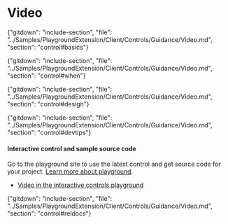 ﻿# Video

{"gitdown": "include-section", "file": "../Samples/PlaygroundExtension/Client/Controls/Guidance/Video.md", "section": "control#basics"}

<!-- TODO get an IMAGE to embed here -->

<!-- TODO get an SAMPLE CODE to embed here -->

{"gitdown": "include-section", "file": "../Samples/PlaygroundExtension/Client/Controls/Guidance/Video.md", "section": "control#when"}

{"gitdown": "include-section", "file": "../Samples/PlaygroundExtension/Client/Controls/Guidance/Video.md", "section": "control#design"}

{"gitdown": "include-section", "file": "../Samples/PlaygroundExtension/Client/Controls/Guidance/Video.md", "section": "control#devtips"}

#### Interactive control and sample source code
Go to the playground site to use the latest control and get source code for your project.  [Learn more about playground](./top-extensions-controls-playground.md).

*  <a href="https://ms.portal.azure.com/?Microsoft_Azure_Playground=true#blade/Microsoft_Azure_Playground/ControlsIndexBlade/Video_create_Playground" target="_blank">Video in the interactive controls playground</a>

 


{"gitdown": "include-section", "file": "../Samples/PlaygroundExtension/Client/Controls/Guidance/Video.md", "section": "control#reldocs"}
